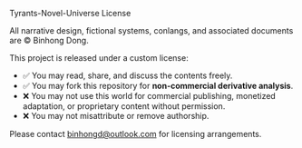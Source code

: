 Tyrants-Novel-Universe License

All narrative design, fictional systems, conlangs, and associated documents are © Binhong Dong.

This project is released under a custom license:
- ✅ You may read, share, and discuss the contents freely.
- ✅ You may fork this repository for **non-commercial derivative analysis**.
- ❌ You may not use this world for commercial publishing, monetized adaptation, or proprietary content without permission.
- ❌ You may not misattribute or remove authorship.

Please contact binhongd@outlook.com for licensing arrangements.
